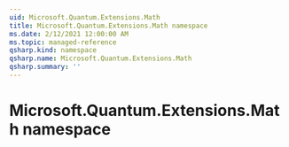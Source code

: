 ```yaml
---
uid: Microsoft.Quantum.Extensions.Math
title: Microsoft.Quantum.Extensions.Math namespace
ms.date: 2/12/2021 12:00:00 AM
ms.topic: managed-reference
qsharp.kind: namespace
qsharp.name: Microsoft.Quantum.Extensions.Math
qsharp.summary: ''
---
```


# Microsoft.Quantum.Extensions.Math namespace



